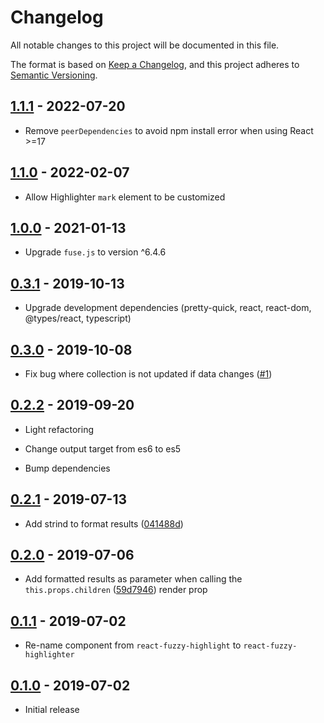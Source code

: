 # Changelog

All notable changes to this project will be documented in this file.

The format is based on [Keep a Changelog](https://keepachangelog.com/en/1.0.0/),
and this project adheres to [Semantic Versioning](https://semver.org/spec/v2.0.0.html).

## [1.1.1](https://github.com/metonym/react-fuzzy-highlighter/releases/tag/1.1.1) - 2022-07-20

- Remove `peerDependencies` to avoid npm install error when using React >=17

## [1.1.0](https://github.com/metonym/react-fuzzy-highlighter/releases/tag/1.1.0) - 2022-02-07

- Allow Highlighter `mark` element to be customized

## [1.0.0](https://github.com/metonym/react-fuzzy-highlighter/releases/tag/1.0.0) - 2021-01-13

- Upgrade `fuse.js` to version ^6.4.6

## [0.3.1](https://github.com/metonym/react-fuzzy-highlighter/releases/tag/0.3.1) - 2019-10-13

- Upgrade development dependencies (pretty-quick, react, react-dom, @types/react, typescript)

## [0.3.0](https://github.com/metonym/react-fuzzy-highlighter/releases/tag/0.3.0) - 2019-10-08

- Fix bug where collection is not updated if data changes
  ([#1](https://github.com/metonym/react-fuzzy-highlighter/issues/1))

## [0.2.2](https://github.com/metonym/react-fuzzy-highlighter/releases/tag/0.2.2) - 2019-09-20

- Light refactoring

- Change output target from es6 to es5

- Bump dependencies

## [0.2.1](https://github.com/metonym/react-fuzzy-highlighter/releases/tag/0.2.1) - 2019-07-13

- Add strind to format results
  ([041488d](https://github.com/metonym/react-fuzzy-highlighter/commit/041488d19991ab56eebe5540585883d8ac6091a4))

## [0.2.0](https://github.com/metonym/react-fuzzy-highlighter/releases/tag/0.2.0) - 2019-07-06

- Add formatted results as parameter when calling the `this.props.children`
  ([59d7946](https://github.com/metonym/react-fuzzy-highlighter/commit/59d7946d43a9df40e148f3e9b1e7a742c28d69f4)) render prop

## [0.1.1](https://github.com/metonym/react-fuzzy-highlighter/releases/tag/0.1.1) - 2019-07-02

- Re-name component from `react-fuzzy-highlight` to `react-fuzzy-highlighter`

## [0.1.0](https://github.com/metonym/react-fuzzy-highlighter/releases/tag/0.1.0) - 2019-07-02

- Initial release
